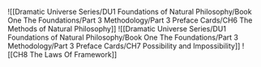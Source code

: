
![[Dramatic Universe Series/DU1 Foundations of Natural Philosophy/Book One The Foundations/Part 3 Methodology/Part 3 Preface Cards/CH6 The Methods of Natural Philosophy]]
![[Dramatic Universe Series/DU1 Foundations of Natural Philosophy/Book One The Foundations/Part 3 Methodology/Part 3 Preface Cards/CH7 Possibility and Impossibility]]
![[CH8 The Laws Of Framework]]


